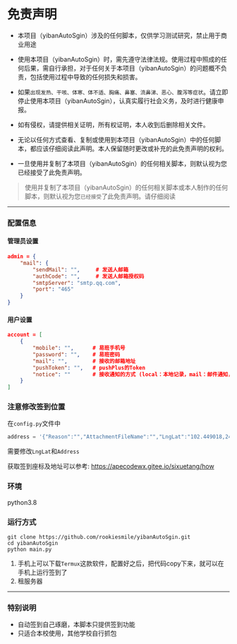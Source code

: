 # 免责声明
* 本项目（yibanAutoSgin）涉及的任何脚本，仅供学习测试研究，禁止用于商业用途


* 使用本项目（yibanAutoSgin）时，需先遵守法律法规。使用过程中照成的任何后果，需自行承担，对于任何关于本项目（yibanAutoSgin）的问题概不负责，包括使用过程中导致的任何损失和损害。


* 如果`出现发热、干咳、体寒、体不适、胸痛、鼻塞、流鼻涕、恶心、腹泻等症状`。请立即停止使用本项目（yibanAutoSgin），认真实履行社会义务，及时进行健康申报。


* 如有侵权，请提供相关证明，所有权证明，本人收到后删除相关文件。


* 无论以任何方式查看、复制或使用到本项目（yibanAutoSgin）中的任何脚本，都应该仔细阅读此声明。本人保留随时更改或补充的此免责声明的权利。


* 一旦使用并复制了本项目（yibanAutoSgin）的任何相关脚本，则默认视为您已经接受了此免责声明。


> 使用并复制了本项目（yibanAutoSgin）的任何相关脚本或本人制作的任何脚本，则默认视为您`已经接受`了此免责声明。请仔细阅读


- - - 

### 配置信息
#### 管理员设置
```json
admin = {
    "mail": {
        "sendMail": "",     # 发送人邮箱
        "authCode": "",     # 发送人邮箱授权码
        "smtpServer": "smtp.qq.com",
        "port": "465"
    }
}
```
#### 用户设置
```json
account = [
    {
        "mobile": "",      # 易班手机号
        "password": "",    # 易班密码
        "mail": "",        # 接收的邮箱地址
        "pushToken": "",   # pushPlus的Token
        "notice": ""       # 接收通知的方式 (local：本地记录，mail：邮件通知，pp：Push Plus推送)，默认local
    }
]
```

### 注意修改签到位置

在`config.py`文件中

```python
address = '{"Reason":"","AttachmentFileName":"","LngLat":"102.449018,24.875743","Address":"云南省 昆明市 xxx学校xxx楼 "}'
```

需要修改`LngLat`和`Address`

获取签到座标及地址可以参考: 
https://apecodewx.gitee.io/sixuetang/how

### 环境
python3.8

### 运行方式

```shell
git clone https://github.com/rookiesmile/yibanAutoSgin.git
cd yibanAutoSgin
python main.py
```

1. 手机上可以下载`Termux`这款软件，配置好之后，把代码copy下来，就可以在手机上运行签到了
2. 租服务器
- - -

### 特别说明
* 自动签到自己琢磨，本脚本只提供签到功能
* 只适合本校使用，其他学校自行抓包
